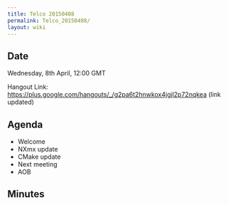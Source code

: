 ```yaml
---
title: Telco 20150408
permalink: Telco_20150408/
layout: wiki
---
```


Date
----

Wednesday, 8th April, 12:00 GMT

Hangout Link:
<https://plus.google.com/hangouts/_/g2pa6t2hnwkox4jgjl2p72nqkea> (link
updated)

Agenda
------

-   Welcome
-   NXmx update
-   CMake update
-   Next meeting
-   AOB

Minutes
-------
